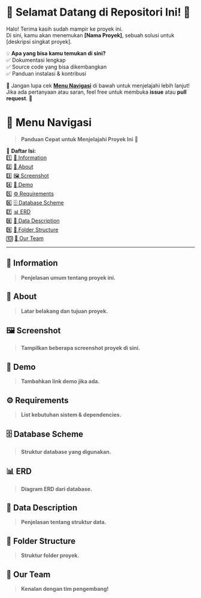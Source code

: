 # 👋 Selamat Datang di Repositori Ini! 🚀  

Halo! Terima kasih sudah mampir ke proyek ini.  
Di sini, kamu akan menemukan **[Nama Proyek]**, sebuah solusi untuk [deskripsi singkat proyek].  

💡 **Apa yang bisa kamu temukan di sini?**  
✅ Dokumentasi lengkap  
✅ Source code yang bisa dikembangkan  
✅ Panduan instalasi & kontribusi  

📌 Jangan lupa cek **[Menu Navigasi](#-menu)** di bawah untuk menjelajahi lebih lanjut!  
Jika ada pertanyaan atau saran, feel free untuk membuka **issue** atau **pull request**. 🎉  

# 📜 Menu Navigasi  
> **Panduan Cepat untuk Menjelajahi Proyek Ini** 🚀  

📌 **Daftar Isi:**  
1️⃣ [📌 Information](#information)  
2️⃣ [📖 About](#about)  
3️⃣ [🖼 Screenshot](#screenshot)  
4️⃣ [🎥 Demo](#demo)  
5️⃣ [⚙️ Requirements](#requirements)  
6️⃣ [🗄 Database Scheme](#database-scheme)  
7️⃣ [📊 ERD](#erd)  
8️⃣ [📂 Data Description](#data-description)  
9️⃣ [📁 Folder Structure](#folder-structure)  
🔟 [👥 Our Team](#our-team)  

---

## 📝 Information  
> **Penjelasan umum tentang proyek ini.**  

## 📖 About  
> **Latar belakang dan tujuan proyek.**  

## 🖼 Screenshot  
> **Tampilkan beberapa screenshot proyek di sini.**  

## 🎥 Demo  
> **Tambahkan link demo jika ada.**  

## ⚙️ Requirements  
> **List kebutuhan sistem & dependencies.**  

## 🗄 Database Scheme  
> **Struktur database yang digunakan.**  

## 📊 ERD  
> **Diagram ERD dari database.**  

## 📂 Data Description  
> **Penjelasan tentang struktur data.**  

## 📁 Folder Structure  
> **Struktur folder proyek.**  

## 👥 Our Team  
> **Kenalan dengan tim pengembang!**  
